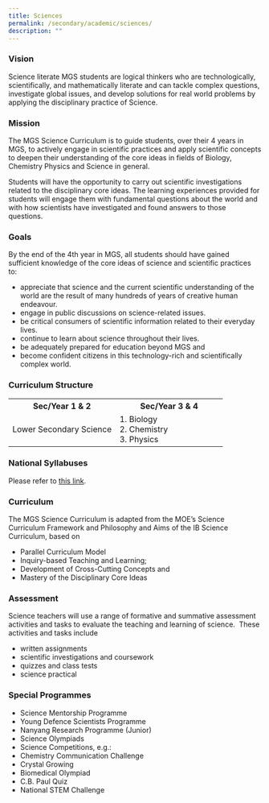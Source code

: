 ```yaml
---
title: Sciences
permalink: /secondary/academic/sciences/
description: ""
---
```

### Vision

Science literate MGS students are logical thinkers who are technologically, scientifically, and mathematically literate and can tackle complex questions, investigate global issues, and develop solutions for real world problems by applying the disciplinary practice of Science.   

  

### Mission

The MGS Science Curriculum is to guide students, over their 4 years in MGS, to actively engage in scientific practices and apply scientific concepts to deepen their understanding of the core ideas in fields of Biology, Chemistry Physics and Science in general.

Students will have the opportunity to carry out scientific investigations related to the disciplinary core ideas. The learning experiences provided for students will engage them with fundamental questions about the world and with how scientists have investigated and found answers to those questions.

  

### Goals

By the end of the 4th year in MGS, all students should have gained sufficient knowledge of the core ideas of science and scientific practices to:  

*   appreciate that science and the current scientific understanding of the world are the result of many hundreds of years of creative human endeavour.
*   engage in public discussions on science-related issues.
*   be critical consumers of scientific information related to their everyday lives.
*   continue to learn about science throughout their lives.
*   be adequately prepared for education beyond MGS and
*   become confident citizens in this technology-rich and scientifically complex world.

  

### Curriculum Structure

<table style="width: 100%;">
    <tbody>
      <tr>
        <th style="width: 50%;">Sec/Year 1 &amp; 2
        </th>
        <th style="width: 50%;">Sec/Year 3 &amp; 4
        </th>
      </tr>
      <tr>
        <td style="width: 50%;">
          <div style="text-align: left;">Lower Secondary Science
          </div>
        </td>
        <td style="width: 50%;">
          1. Biology <BR>
					2. Chemistry <BR>
					3. Physics            
        </td>
      </tr>
    </tbody>
  </table>


### National Syllabuses
Please refer to [this link](https://www.moe.gov.sg/secondary/courses/express/electives#subjects).
  

### Curriculum

The MGS Science Curriculum is adapted from the MOE’s Science Curriculum Framework and Philosophy and Aims of the IB Science Curriculum, based on

*   Parallel Curriculum Model
*   Inquiry-based Teaching and Learning;
*   Development of Cross-Cutting Concepts and
*   Mastery of the Disciplinary Core Ideas

  

### Assessment


Science teachers will use a range of formative and summative assessment activities and tasks to evaluate the teaching and learning of science.  These activities and tasks include

*   written assignments
*   scientific investigations and coursework
*   quizzes and class tests
*   science practical

  

### Special Programmes

*   Science Mentorship Programme
*   Young Defence Scientists Programme
*   Nanyang Research Programme (Junior)
*   Science Olympiads
*   Science Competitions, e.g.:
*   Chemistry Communication Challenge
*   Crystal Growing
*   Biomedical Olympiad
*   C.B. Paul Quiz
*   National STEM Challenge